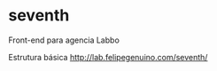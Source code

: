 seventh
=======

Front-end para agencia Labbo

Estrutura básica
http://lab.felipegenuino.com/seventh/
